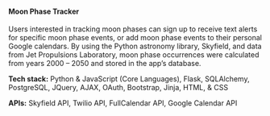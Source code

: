 <h4>Moon Phase Tracker</h4>

Users interested in tracking moon phases can sign up to receive text alerts for specific moon phase events, or add moon phase events to their personal Google calendars. By using the Python astronomy library, Skyfield, and data from Jet Propulsions Laboratory, moon phase occurrences were calculated from years 2000 – 2050 and stored in the app’s database.


<strong>Tech stack:</strong> Python & JavaScript (Core Languages), Flask, SQLAlchemy, PostgreSQL, JQuery, AJAX,  OAuth, Bootstrap, Jinja, HTML, & CSS


<strong>APIs:</strong> Skyfield API, Twilio API, FullCalendar API, Google Calendar API
